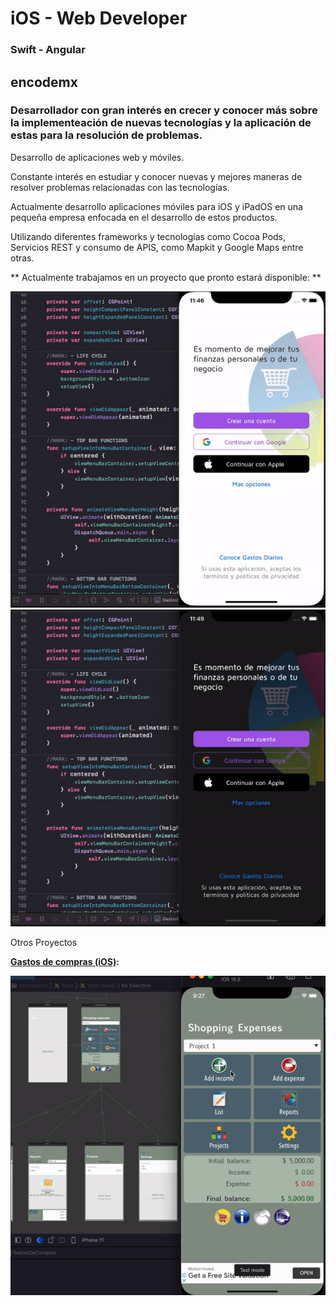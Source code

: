 # iOS - Web Developer
### Swift - Angular
## encodemx

### Desarrollador con gran interés en crecer y conocer más sobre la implementeación de nuevas tecnologías y la aplicación de estas para la resolución de problemas.

Desarrollo de aplicaciones web y móviles.

Constante interés en estudiar y conocer nuevas y mejores maneras de resolver problemas relacionadas con las tecnologías.

Actualmente desarrollo aplicaciones móviles para iOS y iPadOS en una pequeña empresa enfocada en el desarrollo de estos productos.

Utilizando diferentes frameworks y tecnologías como Cocoa Pods, Servicios REST y consumo de APIS, como Mapkit y Google Maps entre otras.

** Actualmente trabajamos en un proyecto que pronto estará disponible: **

![GDLight](images/GDLightLogin.gif)   ![GDLight](images/GDDarkLogin.gif)

Otros Proyectos

**[Gastos de compras (iOS)](https://apps.apple.com/py/app/shopping-expenses-finance/id1516523197#?platform=iphone):**

![GDLight](images/ShoppingExpenses-Home.gif)